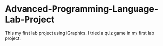 # Advanced-Programming-Language-Lab-Project
This my first lab project using iGraphics. I tried a quiz game in my first lab project.
